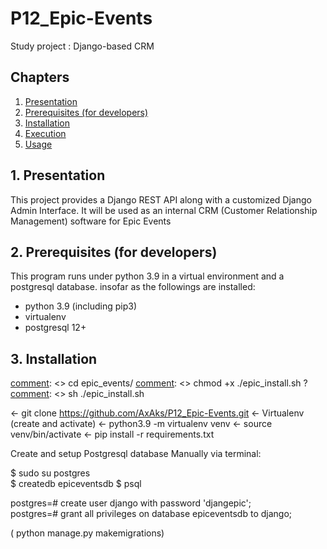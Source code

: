 # P12_Epic-Events
Study project : Django-based CRM 

## Chapters

1. [Presentation](#presentation)
2. [Prerequisites (for developers)](#prerequisites)
3. [Installation](#installation)
4. [Execution](#execution)
5. [Usage](#usage)


## 1. Presentation <a name="presentation"></a>

This project provides a Django REST API along with a customized Django Admin Interface.
It will be used as an internal CRM (Customer Relationship Management) software for Epic Events



## 2. Prerequisites (for developers) <a name="prerequisites"></a>
This program runs under python 3.9 in a virtual environment and a postgresql database.
insofar as the followings are installed:
- python 3.9 (including pip3)
- virtualenv
- postgresql 12+


## 3. Installation <a name="installation"></a>



[comment]: <> (à completer, et penser à faire un script epic_install.sh à la guigui pour lancer tout ca en une ligne !)
[comment]: <> cd epic_events/
[comment]: <> chmod +x ./epic_install.sh ?
[comment]: <> sh ./epic_install.sh


<- git clone https://github.com/AxAks/P12_Epic-Events.git
<- Virtualenv (create and activate)
<- python3.9 -m virtualenv venv
<- source venv/bin/activate
<- pip install -r requirements.txt


Create and setup Postgresql database Manually via terminal:

$ sudo su postgres       
$ createdb epiceventsdb
$ psql

postgres=# create user django with password 'djangepic';      
postgres=# grant all privileges on database epiceventsdb to django;        


( python manage.py makemigrations)